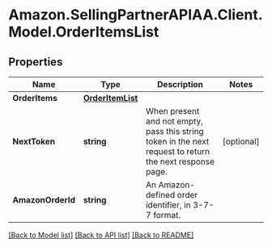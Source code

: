 # Amazon.SellingPartnerAPIAA.Client.Model.OrderItemsList
## Properties

Name | Type | Description | Notes
------------ | ------------- | ------------- | -------------
**OrderItems** | [**OrderItemList**](OrderItemList.md) |  | 
**NextToken** | **string** | When present and not empty, pass this string token in the next request to return the next response page. | [optional] 
**AmazonOrderId** | **string** | An Amazon-defined order identifier, in 3-7-7 format. | 

[[Back to Model list]](../README.md#documentation-for-models) [[Back to API list]](../README.md#documentation-for-api-endpoints) [[Back to README]](../README.md)

